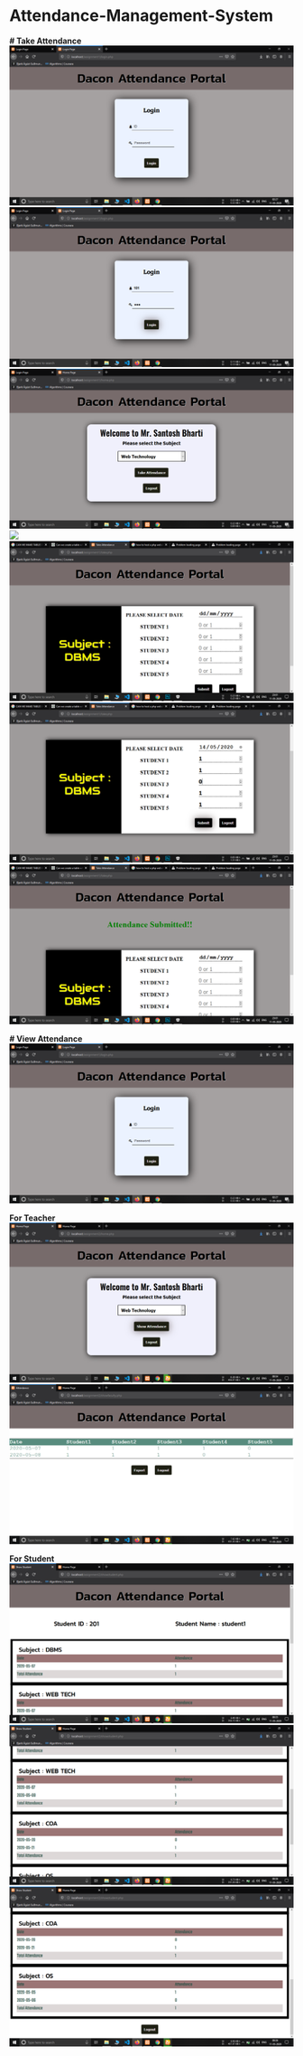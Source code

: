 # Attendance-Management-System
**# Take Attendance**
![](https://github.com/Gagan-Chaudhary/Attendance-Management-System/blob/master/Screenshots/Screenshot%201.png)
![](https://github.com/Gagan-Chaudhary/Attendance-Management-System/blob/master/Screenshots/Screenshot%202.png)
![](https://github.com/Gagan-Chaudhary/Attendance-Management-System/blob/master/Screenshots/Screenshot%203.png)
![](https://github.com/Gagan-Chaudhary/Attendance-Management-System/blob/master/Screenshots/Screenshot%204.png)
![](https://github.com/Gagan-Chaudhary/Attendance-Management-System/blob/master/Screenshots/Screenshot%205.png)
![](https://github.com/Gagan-Chaudhary/Attendance-Management-System/blob/master/Screenshots/Screenshot%207.png)
![](https://github.com/Gagan-Chaudhary/Attendance-Management-System/blob/master/Screenshots/Screenshot%208.png)





**# View Attendance**
![](https://github.com/Gagan-Chaudhary/Attendance-Management-System/blob/master/Screenshots/Screenshot%201.png)

**For Teacher**
![](https://github.com/Gagan-Chaudhary/Attendance-Management-System/blob/master/Screenshots/Screenshot%2021.png)
![](https://github.com/Gagan-Chaudhary/Attendance-Management-System/blob/master/Screenshots/Screenshot%2022.png)

**For Student**
![](https://github.com/Gagan-Chaudhary/Attendance-Management-System/blob/master/Screenshots/Screenshot%2032.png)
![](https://github.com/Gagan-Chaudhary/Attendance-Management-System/blob/master/Screenshots/Screenshot%2033.png)
![](https://github.com/Gagan-Chaudhary/Attendance-Management-System/blob/master/Screenshots/Screenshot%2034.png)
